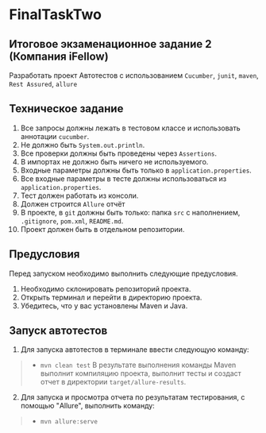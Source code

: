 # FinalTaskTwo

## Итоговое экзаменационное задание 2 (Компания iFellow)

Разработать проект Автотестов с использованием `Cucumber`, `junit`, `maven`, `Rest Assured`, `allure`

## Техническое задание

1. Все запросы должны лежать в тестовом классе и использовать аннотации `cucumber`.
2. Не должно быть `System.out.println`. 
3. Все проверки должны быть проведены через `Assertions`. 
4. В импортах не должно быть ничего не используемого. 
5. Входные параметры должны быть только в `application.properties`. 
6. Все входные параметры в тесте должны использоваться из `application.properties`. 
7. Тест должен работать из консоли. 
8. Должен строится `Allure` отчёт 
9. В проекте, в `git` должны быть только: папка `src` с наполнением, `.gitignore`, `pom.xml`, `README.md`. 
10. Проект должен быть в отдельном репозитории.


## Предусловия

Перед запуском необходимо выполнить следующие предусловия.

1. Необходимо склонировать репозиторий проекта.
2. Открыть терминал и перейти в директорию проекта.
3. Убедитесь, что у вас установлены Maven и Java.


## Запуск автотестов

1. Для запуска автотестов в терминале ввести следующую команду:
> * `mvn clean test`
    В результате выполнения команды Maven выполнит компиляцию проекта, выполнит тесты и создаст отчет в директории `target/allure-results`.

2. Для запуска и просмотра отчета по результатам тестирования, с помощью "Allure", выполнить команду:
> * `mvn allure:serve`

